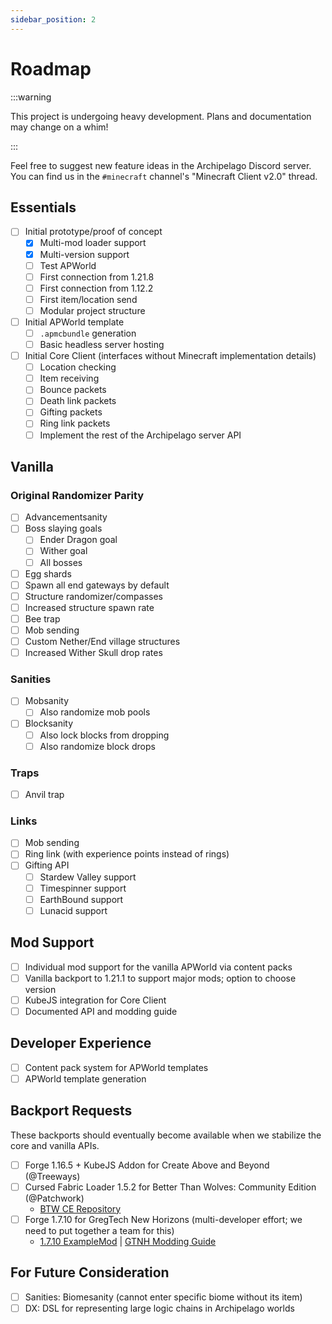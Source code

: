 ```yaml
---
sidebar_position: 2
---
```


# Roadmap

:::warning

This project is undergoing heavy development. Plans and documentation may change on a whim!

:::

Feel free to suggest new feature ideas in the Archipelago Discord server.
You can find us in the `#minecraft` channel's "Minecraft Client v2.0" thread.

## Essentials

- [ ] Initial prototype/proof of concept
  - [x] Multi-mod loader support
  - [x] Multi-version support
  - [ ] Test APWorld
  - [ ] First connection from 1.21.8
  - [ ] First connection from 1.12.2
  - [ ] First item/location send
  - [ ] Modular project structure
- [ ] Initial APWorld template
  - [ ] `.apmcbundle` generation
  - [ ] Basic headless server hosting
- [ ] Initial Core Client (interfaces without Minecraft implementation details)
  - [ ] Location checking
  - [ ] Item receiving
  - [ ] Bounce packets
  - [ ] Death link packets
  - [ ] Gifting packets
  - [ ] Ring link packets
  - [ ] Implement the rest of the Archipelago server API

## Vanilla

### Original Randomizer Parity
- [ ] Advancementsanity
- [ ] Boss slaying goals
  - [ ] Ender Dragon goal
  - [ ] Wither goal
  - [ ] All bosses
- [ ] Egg shards
- [ ] Spawn all end gateways by default
- [ ] Structure randomizer/compasses
- [ ] Increased structure spawn rate
- [ ] Bee trap
- [ ] Mob sending
- [ ] Custom Nether/End village structures
- [ ] Increased Wither Skull drop rates

### Sanities
- [ ] Mobsanity
  - [ ] Also randomize mob pools
- [ ] Blocksanity
  - [ ] Also lock blocks from dropping
  - [ ] Also randomize block drops

### Traps
- [ ] Anvil trap

### Links
- [ ] Mob sending
- [ ] Ring link (with experience points instead of rings)
- [ ] Gifting API
  - [ ] Stardew Valley support
  - [ ] Timespinner support
  - [ ] EarthBound support
  - [ ] Lunacid support

## Mod Support
- [ ] Individual mod support for the vanilla APWorld via content packs
- [ ] Vanilla backport to 1.21.1 to support major mods; option to choose version
- [ ] KubeJS integration for Core Client
- [ ] Documented API and modding guide

## Developer Experience
- [ ] Content pack system for APWorld templates
- [ ] APWorld template generation

## Backport Requests

These backports should eventually become available when we stabilize the core and vanilla APIs.

- [ ] Forge 1.16.5 + KubeJS Addon for Create Above and Beyond (@Treeways)
- [ ] Cursed Fabric Loader 1.5.2 for Better Than Wolves: Community Edition (@Patchwork)
  - [BTW CE Repository](https://github.com/BTW-Community/BTW-Public?tab=readme-ov-file)
- [ ] Forge 1.7.10 for GregTech New Horizons (multi-developer effort; we need to put together a team for this)
  - [1.7.10 ExampleMod](https://github.com/GTNewHorizons/ExampleMod1.7.10) | [GTNH Modding Guide](https://gtnh.miraheze.org/wiki/Development)

## For Future Consideration
- [ ] Sanities: Biomesanity (cannot enter specific biome without its item)
- [ ] DX: DSL for representing large logic chains in Archipelago worlds
